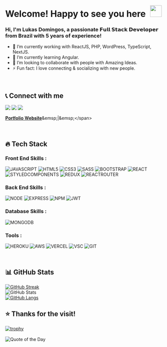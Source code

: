 <!-- ### Hi there 👋 -->

# Welcome! Happy to see you here&ensp;<img src="./wave.gif" width="37px" height="37px" />

### Hi, I'm Lukas Domingos, a passionate 𝗙𝘂𝗹𝗹 𝗦𝘁𝗮𝗰𝗸 𝗗𝗲𝘃𝗲𝗹𝗼𝗽𝗲𝗿 from Brazil with 5 years of experience!
- 🔭 I’m currently working with ReactJS, PHP, WordPress, TypeScript, NextJS.
- 🌱 I’m currently learning Angular.
- 👯 I’m looking to collaborate with people with Amazing Ideas.
- ⚡ Fun fact: I love connecting & socializing with new people.
<br />

## 📞 Connect with me

[<img src="https://img.shields.io/badge/LinkedIn-0077B5?style=for-the-badge&logo=linkedin&logoColor=white" />](https://www.linkedin.com/in/lukas-domingos/)
[<img src="https://img.shields.io/badge/Gmail-D14836?style=for-the-badge&logo=gmail&logoColor=white" />](mailto:lukas-domingos1@hotmail.com)
[<img src="https://img.shields.io/badge/GitHub-100000?style=for-the-badge&logo=github&logoColor=white" />](https://github.com/lukas-loto)

<span> [𝐏𝐨𝐫𝐭𝐟𝐨𝐥𝐢𝐨 𝐖𝐞𝐛𝐬𝐢𝐭𝐞]([https://portfolio.mosalito.com/](https://lukasdomingos.sitedomedico.com/))&emsp;|&emsp;</span>

<br />

## 🔥 Tech Stack

### Front End Skills :
![JAVASCRIPT](https://img.shields.io/badge/JavaScript-323330?style=for-the-badge&logo=javascript&logoColor=F7DF1E)
![HTML5](https://img.shields.io/badge/HTML5-E34F26?style=for-the-badge&logo=html5&logoColor=white)
![CSS3](https://img.shields.io/badge/CSS3-1572B6?style=for-the-badge&logo=css3&logoColor=white)
![SASS](https://img.shields.io/badge/Sass-CC6699?style=for-the-badge&logo=sass&logoColor=white)
![BOOTSTRAP](https://img.shields.io/badge/Bootstrap-563D7C?style=for-the-badge&logo=bootstrap&logoColor=white)
![REACT](https://img.shields.io/badge/React-20232A?style=for-the-badge&logo=react&logoColor=61DAFB)
![STYLEDCOMPONENTS](https://img.shields.io/badge/styled--components-DB7093?style=for-the-badge&logo=styled-components&logoColor=white)
![REDUX](https://img.shields.io/badge/Redux-593D88?style=for-the-badge&logo=redux&logoColor=white)
![REACTROUTER](https://img.shields.io/badge/React_Router-CA4245?style=for-the-badge&logo=react-router&logoColor=white)

### Back End Skills :
![NODE](https://img.shields.io/badge/Node.js-43853D?style=for-the-badge&logo=node.js&logoColor=white)
![EXPRESS](https://img.shields.io/badge/Express.js-404D59?style=for-the-badge)
![NPM](https://img.shields.io/badge/NPM-%23000000.svg?style=for-the-badge&logo=npm&logoColor=white)
![JWT](https://img.shields.io/badge/json%20web%20tokens-323330?style=for-the-badge&logo=json-web-tokens&logoColor=pink)

### Database Skills :
![MONGODB](https://img.shields.io/badge/MongoDB-4EA94B?style=for-the-badge&logo=mongodb&logoColor=white)

### Tools :
![HEROKU](https://img.shields.io/badge/Heroku-430098?style=for-the-badge&logo=heroku&logoColor=white)
![AWS](https://img.shields.io/badge/Amazon_AWS-232F3E?style=for-the-badge&logo=amazon-aws&logoColor=white)
![VERCEL](https://img.shields.io/badge/Vercel-000000?style=for-the-badge&logo=vercel&logoColor=white)
![VSC](https://img.shields.io/badge/Visual_Studio_Code-0078D4?style=for-the-badge&logo=visual%20studio%20code&logoColor=white)
![GIT](https://img.shields.io/badge/GIT-E44C30?style=for-the-badge&logo=git&logoColor=white)

<br />

## 📊 GitHub Stats

<p align="left">

[![GitHub Streak](https://github-readme-streak-stats.herokuapp.com?user=lukas-loto&theme=radical&hide_border=true&date_format=M%20j%5B%2C%20Y%5D)](https://git.io/streak-stats)
<br />
![GitHub Stats](https://github-readme-stats.vercel.app/api?username=lukas-loto&theme=radical&show_icons=true&hide_border=true)
<br />
[![GitHub Langs](https://github-readme-stats.vercel.app/api/top-langs/?username=lukas-loto&theme=radical&hide_border=true&layout=compact)](https://github.com/lukas-loto/github-readme-stats)

</p>

## ⭐ Thanks for the visit!

[![trophy](https://github-profile-trophy.vercel.app/?username=lukas-loto&theme=radical)](https://github.com/lukas-loto)
<br />
<br />
![Quote of the Day](https://quotes-github-readme.vercel.app/api?type=horizontal&theme=radical)



